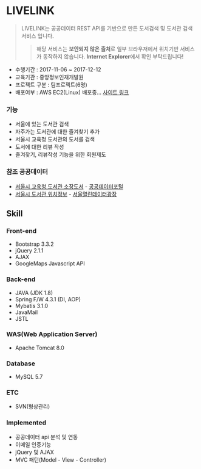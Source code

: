 # LIVELINK

> LIVELINK는 공공데이터 REST API를 기반으로 만든 도서검색 및 도서관 검색 서비스 입니다.
>> 해당 서비스는 **보안되지 않은 출처**로 일부 브라우저에서 위치기반 서비스가 동작하지 않습니다. **Internet Explorer**에서 확인 부탁드립니다!
- 수행기간 : 2017-11-06 ~ 2017-12-12
- 교육기관 : 중앙정보인재개발원
- 프로젝트 구분 : 팀프로젝트(6명)
- 배포여부 : AWS EC2(Linux) 배포중... [사이트 링크](http://http://ec2-18-219-192-167.us-east-2.compute.amazonaws.com/searchlib)

### 기능
- 서울에 있는 도서관 검색
- 자주가는 도서관에 대한 즐겨찾기 추가
- 서울시 교육청 도서관의 도서를 검색
- 도서에 대한 리뷰 작성
- 즐겨찾기, 리뷰작성 기능을 위한 회원제도 

### 참조 공공데이터
- [서울시 교육청 도서관 소장도서](https://www.data.go.kr/dataset/15001051/openapi.do?mypageFlag=Y) - [공공데이터포털](www.data.go.kr)
- [서울시 도서관 위치정보](http://data.seoul.go.kr/dataList/datasetView.do?infId=OA-1326&srvType=A&serviceKind=1&currentPageNo=1) - [서울열린데이터광장](http://data.seoul.go.kr) 

## Skill
### Front-end
- Bootstrap 3.3.2
- jQuery 2.1.1
- AJAX
- GoogleMaps Javascript API

### Back-end
- JAVA (JDK 1.8)
- Spring F/W 4.3.1 (DI, AOP)
- Mybatis 3.1.0
- JavaMail
- JSTL

### WAS(Web Application Server)
- Apache Tomcat 8.0

### Database
- MySQL 5.7

### ETC
- SVN(형상관리)

### Implemented
- 공공데이터 api 분석 및 연동
- 이메일 인증기능
- jQuery 및 AJAX
- MVC 패턴(Model - View - Controller)